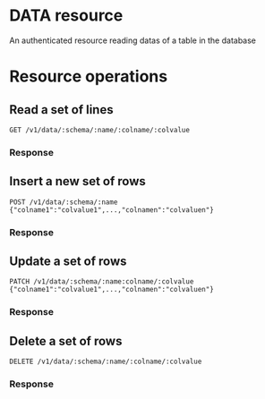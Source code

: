# DATA resource

An authenticated resource reading datas of a table in the database

# Resource operations

## Read a set of lines
```
GET /v1/data/:schema/:name/:colname/:colvalue
```

### Response


## Insert a new set of rows
```
POST /v1/data/:schema/:name {"colname1":"colvalue1",...,"colnamen":"colvaluen"}
```

### Response


## Update a set of rows
```
PATCH /v1/data/:schema/:name:colname/:colvalue {"colname1":"colvalue1",...,"colnamen":"colvaluen"}
```

### Response


## Delete a set of rows
```
DELETE /v1/data/:schema/:name/:colname/:colvalue
```

### Response
